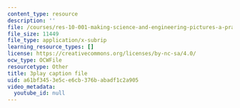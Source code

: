```yaml
---
content_type: resource
description: ''
file: /courses/res-10-001-making-science-and-engineering-pictures-a-practical-guide-to-presenting-your-work-spring-2016/a61bf3453e5ce6cb376babadf1c2a905_McyxfIYo4lM.srt
file_size: 11449
file_type: application/x-subrip
learning_resource_types: []
license: https://creativecommons.org/licenses/by-nc-sa/4.0/
ocw_type: OCWFile
resourcetype: Other
title: 3play caption file
uid: a61bf345-3e5c-e6cb-376b-abadf1c2a905
video_metadata:
  youtube_id: null
---
```

